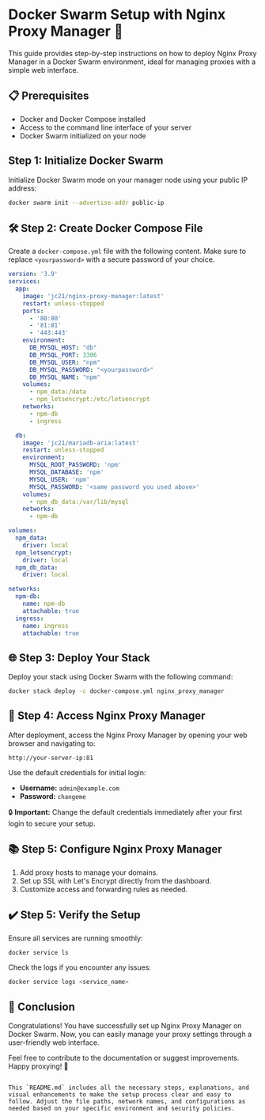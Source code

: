 # Docker Swarm Setup with Nginx Proxy Manager 🚀

This guide provides step-by-step instructions on how to deploy Nginx Proxy Manager in a Docker Swarm environment, ideal for managing proxies with a simple web interface.

## 📋 Prerequisites

- Docker and Docker Compose installed
- Access to the command line interface of your server
- Docker Swarm initialized on your node

## Step 1: Initialize Docker Swarm

Initialize Docker Swarm mode on your manager node using your public IP address:

```bash
docker swarm init --advertise-addr public-ip
```

## 🛠 Step 2: Create Docker Compose File

Create a `docker-compose.yml` file with the following content. Make sure to replace `<yourpassword>` with a secure password of your choice.

```yaml
version: '3.9'
services:
  app:
    image: 'jc21/nginx-proxy-manager:latest'
    restart: unless-stopped
    ports:
      - '80:80'
      - '81:81'
      - '443:443'
    environment:
      DB_MYSQL_HOST: "db"
      DB_MYSQL_PORT: 3306
      DB_MYSQL_USER: "npm"
      DB_MYSQL_PASSWORD: "<yourpassword>"
      DB_MYSQL_NAME: "npm"
    volumes:
      - npm_data:/data
      - npm_letsencrypt:/etc/letsencrypt
    networks:
      - npm-db
      - ingress

  db:
    image: 'jc21/mariadb-aria:latest'
    restart: unless-stopped
    environment:
      MYSQL_ROOT_PASSWORD: 'npm'
      MYSQL_DATABASE: 'npm'
      MYSQL_USER: 'npm'
      MYSQL_PASSWORD: '<same password you used above>'
    volumes:
      - npm_db_data:/var/lib/mysql
    networks:
      - npm-db

volumes:
  npm_data:
    driver: local
  npm_letsencrypt:
    driver: local
  npm_db_data:
    driver: local

networks:
  npm-db:
    name: npm-db
    attachable: true
  ingress:
    name: ingress
    attachable: true
```

## 🌐 Step 3: Deploy Your Stack

Deploy your stack using Docker Swarm with the following command:

```bash
docker stack deploy -c docker-compose.yml nginx_proxy_manager
```

## 🔗 Step 4: Access Nginx Proxy Manager

After deployment, access the Nginx Proxy Manager by opening your web browser and navigating to:

```
http://your-server-ip:81
```

Use the default credentials for initial login:
- **Username:** `admin@example.com`
- **Password:** `changeme`

🔒 **Important:** Change the default credentials immediately after your first login to secure your setup.

## 📚 Step 5: Configure Nginx Proxy Manager

1. Add proxy hosts to manage your domains.
2. Set up SSL with Let's Encrypt directly from the dashboard.
3. Customize access and forwarding rules as needed.

## ✔️ Step 5: Verify the Setup

Ensure all services are running smoothly:

```bash
docker service ls
```

Check the logs if you encounter any issues:

```bash
docker service logs <service_name>
```

## 📝 Conclusion

Congratulations! You have successfully set up Nginx Proxy Manager on Docker Swarm. Now, you can easily manage your proxy settings through a user-friendly web interface.

Feel free to contribute to the documentation or suggest improvements. Happy proxying! 🎉
```

This `README.md` includes all the necessary steps, explanations, and visual enhancements to make the setup process clear and easy to follow. Adjust the file paths, network names, and configurations as needed based on your specific environment and security policies.
